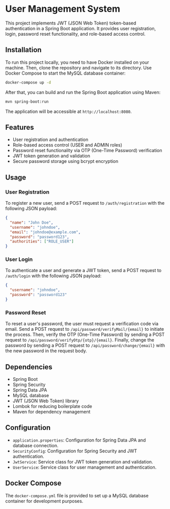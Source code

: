 # User Management System

This project implements JWT (JSON Web Token) token-based authentication in a Spring Boot application. It provides user registration, login, password reset functionality, and role-based access control.

## Installation

To run this project locally, you need to have Docker installed on your machine. Then, clone the repository and navigate to its directory. Use Docker Compose to start the MySQL database container:

```bash
docker-compose up -d
```

After that, you can build and run the Spring Boot application using Maven:

```bash
mvn spring-boot:run
```

The application will be accessible at `http://localhost:8080`.

## Features

- User registration and authentication
- Role-based access control (USER and ADMIN roles)
- Password reset functionality via OTP (One-Time Password) verification
- JWT token generation and validation
- Secure password storage using bcrypt encryption

## Usage

### User Registration

To register a new user, send a POST request to `/auth/registration` with the following JSON payload:

```json
{
  "name": "John Doe",
  "username": "johndoe",
  "email": "johndoe@example.com",
  "password": "password123",
  "authorities": ["ROLE_USER"]
}
```

### User Login

To authenticate a user and generate a JWT token, send a POST request to `/auth/login` with the following JSON payload:

```json
{
  "username": "johndoe",
  "password": "password123"
}
```

### Password Reset

To reset a user's password, the user must request a verification code via email. Send a POST request to `/api/password/verifyMail/{email}` to initiate the process. Then, verify the OTP (One-Time Password) by sending a POST request to `/api/password/verifyOtp/{otp}/{email}`. Finally, change the password by sending a POST request to `/api/password/change/{email}` with the new password in the request body.

## Dependencies

- Spring Boot
- Spring Security
- Spring Data JPA
- MySQL database
- JWT (JSON Web Token) library
- Lombok for reducing boilerplate code
- Maven for dependency management

## Configuration

- `application.properties`: Configuration for Spring Data JPA and database connection.
- `SecurityConfig`: Configuration for Spring Security and JWT authentication.
- `JwtService`: Service class for JWT token generation and validation.
- `UserService`: Service class for user management and authentication.

## Docker Compose

The `docker-compose.yml` file is provided to set up a MySQL database container for development purposes.

